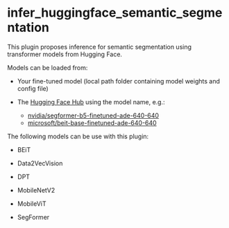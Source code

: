 # infer_huggingface_semantic_segmentation

This plugin proposes inference for semantic segmentation using transformer models from Hugging Face. 

Models can be loaded from:

- Your fine-tuned model (local path folder containing model weights and config file)

- The [Hugging Face Hub](https://huggingface.co/models?pipeline_tag=image-segmentation) using the model name, e.g.:  
    - [nvidia/segformer-b5-finetuned-ade-640-640](https://huggingface.co/nvidia/segformer-b5-finetuned-ade-640-640) 
    - [microsoft/beit-base-finetuned-ade-640-640](https://huggingface.co/microsoft/beit-base-finetuned-ade-640-640)




The following models can be use with this plugin: 

-	BEiT 

-	Data2VecVision 

-	DPT 

-	MobileNetV2 

-	MobileViT 

-	SegFormer 
